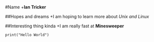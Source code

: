 #Name
+**Ian Tricker**

##Hopes and dreams
+I am hoping to learn more about _Unix and Linux_

##Interesting thing kinda
+I am really fast at **Minesweeper**

```
print("Hello World")
```
